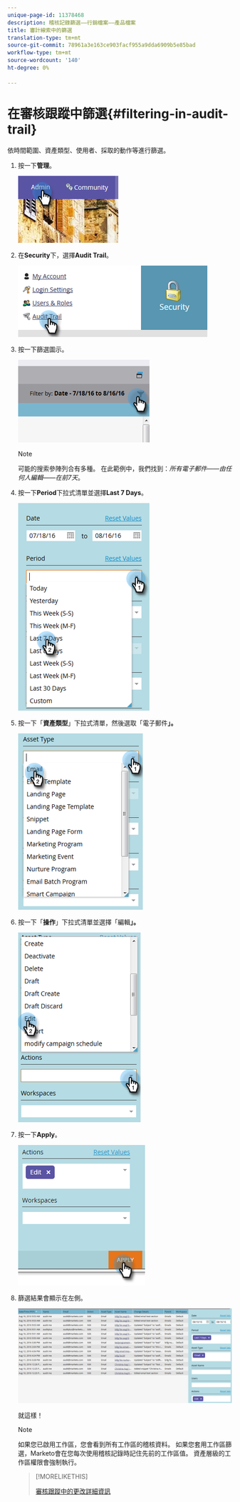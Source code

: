 ```yaml
---
unique-page-id: 11378468
description: 稽核記錄篩選——行銷檔案——產品檔案
title: 審計線索中的篩選
translation-type: tm+mt
source-git-commit: 78961a3e163ce903facf955a9dda6909b5e85bad
workflow-type: tm+mt
source-wordcount: '140'
ht-degree: 0%

---
```



# 在審核跟蹤中篩選{#filtering-in-audit-trail}

依時間範圍、資產類型、使用者、採取的動作等進行篩選。

1. 按一下&#x200B;**管理**。

   ![](assets/one-1.png)

1. 在&#x200B;**Security**&#x200B;下，選擇&#x200B;**Audit Trail**。

   ![](assets/two-1.png)

1. 按一下篩選圖示。

   ![](assets/three.png)

   >[!NOTE]
   >
   >可能的搜索參陣列合有多種。 在此範例中，我們找到：_所有電子郵件——由任何人編輯——在前7天_。

1. 按一下&#x200B;**Period**&#x200B;下拉式清單並選擇&#x200B;**Last 7 Days**。

   ![](assets/four.png)

1. 按一下「**資產類型**」下拉式清單，然後選取「電子郵件&#x200B;**」。**

   ![](assets/five.png)

1. 按一下「**操作**」下拉式清單並選擇「編輯&#x200B;**」。**

   ![](assets/six.png)

1. 按一下&#x200B;**Apply**。

   ![](assets/seven.png)

1. 篩選結果會顯示在左側。

   ![](assets/eight.png)

   就這樣！

   >[!NOTE]
   >
   >如果您已啟用工作區，您會看到所有工作區的稽核資料。 如果您套用工作區篩選，Marketo會在您每次使用稽核記錄時記住先前的工作區值。 資產層級的工作區權限會強制執行。

   >[!MORELIKETHIS]
   >
   >[審核跟蹤中的更改詳細資訊](/help/marketo/product-docs/administration/audit-trail/change-details-in-audit-trail.md)
